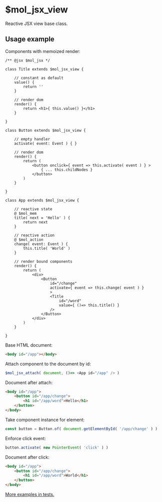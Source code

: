 # $mol_jsx_view

Reactive JSX view base class. 

## Usage example

Components with memoized render:

```tsx
/** @jsx $mol_jsx */

class Title extends $mol_jsx_view {
	
	// constant as default
	value() {
		return ''
	}
	
	// render dom
	render() {
		return <h1>{ this.value() }</h1>
	}
	
}

class Button extends $mol_jsx_view {
	
	// empty handler
	activate( event: Event ) { }
	
	// render dom
	render() {
		return (
			<button onclick={ event => this.activate( event ) } >
				{ ... this.childNodes }
			</button>
		)
	}
	
}

class App extends $mol_jsx_view {

	// reactive state
	@ $mol_mem
	title( next = 'Hello' ) {
		return next
	}

	// reactive action
	@ $mol_action
	change( event: Event ) {
		this.title( 'World' )
	}

	// render bound components
	render() {
		return (
			<div>
				<Button
					id="/change"
					activate={ event => this.change( event ) }
					>
					<Title
						id="/word"
						value={ ()=> this.title() }
					/>
				</Button>
			</div>
		)
	}

}
```

Base HTML document:

```html
<body id="/app"></body>
```

Attach component to the document by id:

```ts
$mol_jsx_attach( document, ()=> <App id="/app" /> )
```

Document after attach:

```html
<body id="/app">
	<button id="/app/change">
		<h1 id="/app/word">Hello</h1>
	</button>
</body>
```

Take component instance for element:

```ts
const button = Button.of( document.getElementById( '/app/change' ) )
```

Enforce click event:

```ts
button.activate( new PointerEvent( 'click' ) )
```

Document after click:

```html
<body id="/app">
	<button id="/app/change">
		<h1 id="/app/word">World</h1>
	</button>
</body>
```

[More examples in tests.](view.test.tsx)
